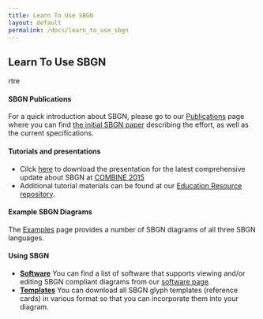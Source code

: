 ```yaml
---
title: Learn To Use SBGN
layout: default
permalink: /docs/learn_to_use_sbgn
---
```


## Learn To Use SBGN
rtre
#### SBGN Publications
For a quick introduction about SBGN, please go to our [Publications](publications) page where you can find [the initial SBGN paper](http://www.nature.com/nbt/journal/v27/n8/full/nbt.1558.html) describing the effort, as well as the current specifications.

#### Tutorials and presentations
* Cilck [here](https://github.com/sbgn/educational-resources/raw/master/SBGN_update_101215.pdf) to download the presentation for the latest comprehensive update about SBGN at [COMBINE 2015](http://co.mbine.org/events/COMBINE_2015)
* Additional tutorial materials can be found at our [Education Resource repository](https://github.com/sbgn/educational-resources).

#### Example SBGN Diagrams
The [Examples](examples) page provides a number of SBGN diagrams of all three SBGN languages.

#### Using SBGN
* [**Software**](software) You can find a list of software that supports viewing and/or editing SBGN compliant diagrams from our [software page](software).
* [**Templates**](templates) You can download all SBGN glyph templates (reference cards) in various format so that you can incorporate them into your diagram.
